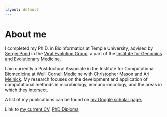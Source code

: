 ```yaml
---
layout: default
---
```


# About me

I completed my Ph.D. in Bioinformatics at Temple University, advised by [Sergei Pond](https://igem.temple.edu/people/person/e266d9a5b7f043109baecc3c340491f6) in the [Viral Evolution Group](http://lab.hyphy.org/), a part of the [Institute for Genomics and Evolutionary Medicine.](https://igem.temple.edu/) 

I am currently a Postdoctoral Associate in the Institute for Computational Biomedicine at Weill Cornell Medicine with [Christopher Mason](https://www.masonlab.net) and [Ari Melnick](https://melnicklab.org). My research focuses on the development and application of computational methods in microbiology, immuno-oncology, and the areas in which they intersect.

A list of my publications can be found on [my Google scholar page.](https://scholar.google.com/citations?user=Bnxc_OoAAAAJ)

Link to [my current CV](MyCV/CV_AlexanderLucaci.pdf), [PhD Diploma](https://www.parchment.com/u/award/e84f6f6f74f0826d92408e683525177f)




